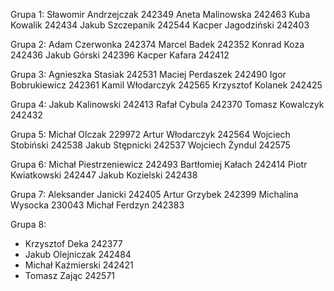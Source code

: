 Grupa 1:
Sławomir Andrzejczak 242349
Aneta Malinowska 242463
Kuba Kowalik 242434
Jakub Szczepanik 242544
Kacper Jagodziński 242403

Grupa 2:
Adam Czerwonka 242374
Marcel Badek 242352
Konrad Koza 242436
Jakub Górski 242396
Kacper Kafara 242412

Grupa 3:
Agnieszka Stasiak 242531
Maciej Perdaszek 242490
Igor Bobrukiewicz 242361
Kamil Włodarczyk 242565
Krzysztof Kolanek 242425

Grupa 4:
Jakub Kalinowski 242413
Rafał Cybula 242370
Tomasz Kowalczyk 242432

Grupa 5:
Michał Olczak 229972
Artur Włodarczyk 242564
Wojciech Stobiński 242538
Jakub Stępnicki 242537
Wojciech Żyndul 242575

Grupa 6:
Michał Piestrzeniewicz 242493
Bartłomiej Kałach 242414
Piotr Kwiatkowski 242447
Jakub Kozielski 242438

Grupa 7:
Aleksander Janicki 242405
Artur Grzybek 242399
Michalina Wysocka 230043
Michał Ferdzyn 242383

Grupa 8:
+ Krzysztof Deka 242377
+ Jakub Olejniczak 242484
+ Michał Kaźmierski 242421
+ Tomasz Zając 242571
